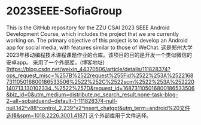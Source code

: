# 2023SEEE-SofiaGroup
This is the GitHub repository for the ZZU CSAI 2023 SEEE Android Development Course, which includes the project that we are currently working on. The primary objective of this project is to develop an Android app for social media, with features similar to those of WeChat.
这是郑州大学2023年移动编程技术课程课题作业的仓库。该项目的目的是开发一个类似微信的安卓app。
采用了一个外部库，(博客地址)[https://blog.csdn.net/weixin_44370506/article/details/111828374?ops_request_misc=%257B%2522request%255Fid%2522%253A%2522168731105016800186533506%2522%252C%2522scm%2522%253A%252220140713.130102334..%2522%257D&request_id=168731105016800186533506&biz_id=0&utm_medium=distribute.pc_search_result.none-task-blog-2~all~sobaiduend~default-1-111828374-null-null.142^v88^control_2,239^v2^insert_chatgpt&utm_term=android%20文件选择&spm=1018.2226.3001.4187]
这个外部库用于文件选择。
